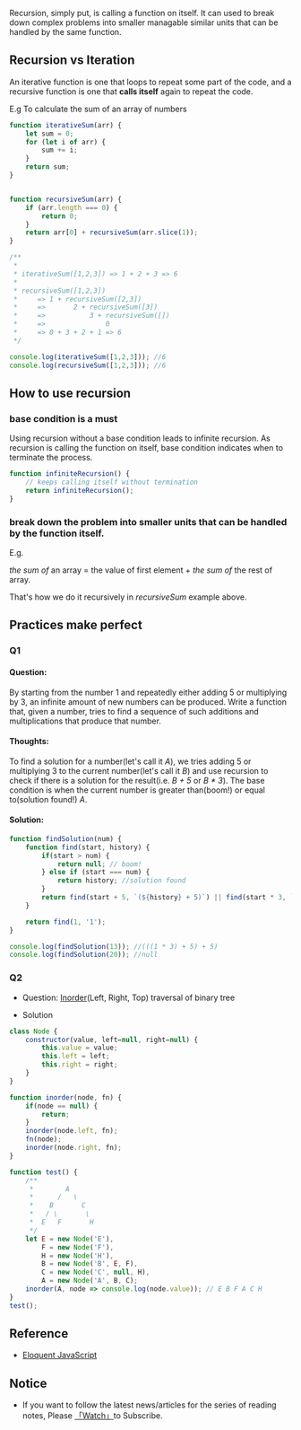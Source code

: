 Recursion, simply put, is calling a function on itself. It can used to break down complex problems into smaller managable similar units that can be handled by the same function.

## Recursion vs Iteration

An iterative function is one that loops to repeat some part of the code, and a recursive function is one that **calls itself** again to repeat the code.

E.g To calculate the sum of an array of numbers

```javascript
function iterativeSum(arr) {
    let sum = 0;
    for (let i of arr) {
        sum += i;
    }
    return sum;
}


function recursiveSum(arr) {
    if (arr.length === 0) {
        return 0;
    }
    return arr[0] + recursiveSum(arr.slice(1));
}

/**
 *
 * iterativeSum([1,2,3]) => 1 + 2 + 3 => 6
 *
 * recursiveSum([1,2,3])
 *     => 1 + recursiveSum([2,3])
 *     =>       2 + recursiveSum([3])
 *     =>           3 + recursiveSum([])
 *     =>               0
 *     => 0 + 3 + 2 + 1 => 6
 */

console.log(iterativeSum([1,2,3])); //6
console.log(recursiveSum([1,2,3])); //6
```

## How to use recursion

### base condition is a must

Using recursion without a base condition leads to infinite recursion. As recursion is calling the function on itself, base condition indicates when to terminate the process.

```javascript
function infiniteRecursion() {
    // keeps calling itself without termination
    return infiniteRecursion();
}
``` 

### break down the problem into smaller units that can be handled by the function itself.

E.g.

*the sum of* an array = the value of first element + *the sum of* the rest of array.

That's how we do it recursively in *recursiveSum* example above.


## Practices make perfect

### Q1

#### Question:

By starting from the number 1 and repeatedly either adding 5 or multiplying by 3, an infinite amount of new numbers can be produced. Write a function that, given a number, tries to find a sequence of such additions and multiplications that produce that number.

#### Thoughts: 

To find a solution for a number(let's call it *A*), we tries adding 5 or multiplying 3 to the current number(let's call it *B*) and use recursion to 
check if there is a solution for the result(i.e. *B + 5* or *B \* 3*). The base condition is when the current number is greater than(boom!) or equal to(solution found!) *A*.

#### Solution: 

```javascript
function findSolution(num) {
    function find(start, history) {
        if(start > num) {
            return null; // boom!
        } else if (start === num) {
            return history; //solution found
        }
        return find(start + 5, `(${history} + 5)`) || find(start * 3, `(${history} * 3)`)
    }

    return find(1, '1');
}

console.log(findSolution(13)); //(((1 * 3) + 5) + 5)
console.log(findSolution(20)); //null
```

### Q2


* Question: [Inorder](https://www.geeksforgeeks.org/tree-traversals-inorder-preorder-and-postorder/)(Left, Right, Top) traversal of binary tree

* Solution

```javascript
class Node {
    constructor(value, left=null, right=null) {
        this.value = value;
        this.left = left;
        this.right = right;
    }
}

function inorder(node, fn) {
    if(node == null) {
        return;
    }
    inorder(node.left, fn);
    fn(node);
    inorder(node.right, fn);
}

function test() {
    /**
     *        A
     *      /   \
     *    B       C
     *   / \       \
     *  E   F       H 
     */
    let E = new Node('E'),
        F = new Node('F'),
        H = new Node('H'),
        B = new Node('B', E, F),
        C = new Node('C', null, H),
        A = new Node('A', B, C);
    inorder(A, node => console.log(node.value)); // E B F A C H
}
test();
```

## Reference 

* [Eloquent JavaScript](https://www.amazon.com/Eloquent-JavaScript-2nd-Ed-Introduction/dp/1593275846)

## Notice

* If you want to follow the latest news/articles for the series of reading notes, Please [「Watch」](https://github.com/n0ruSh/the-art-of-reading)to Subscribe.